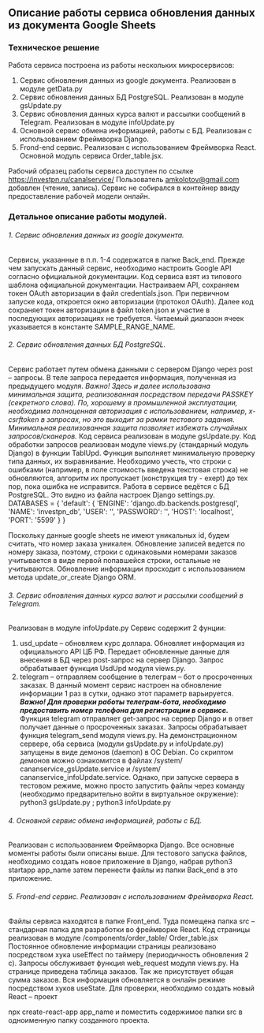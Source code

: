 ## Описание работы сервиса обновления данных из документа Google Sheets
### Техническое решение
Работа сервиса построена из работы нескольких микросервисов:
1.	Сервис обновления данных из google документа. Реализован в модуле getData.py
2.	Сервис обновления данных БД PostgreSQL. Реализован в модуле gsUpdate.py
3.	Сервис обновления данных курса валют и рассылки сообщений в Telegram. Реализован в модуле infoUpdate.py
4.	Основной сервис обмена информацией, работы с БД. Реализован с использованием Фреймворка Django.
5.	Frond-end сервис. Реализован с использованием Фреймворка React. Основной модуль сервиса Order_table.jsx.

Рабочий образец работы сервиса доступен по ссылке https://investpn.ru/canalservice/
Пользователь amkolotov@gmail.com добавлен (чтение, запись).
Сервис не собирался в контейнер ввиду предоставление рабочей модели онлайн.
### Детальное описание работы модулей.
###### 1.	Сервис обновления данных из google документа.
Сервисы, указанные в п.п. 1-4 содержатся в папке Back_end.
Прежде чем запускать данный сервис, необходимо настроить Google API согласно официальной документации.
Код сервиса взят из типового шаблона официальной документации. Настраиваем API, сохраняем токен OAuth авторизации в файл credentials.json.  При первичном запуске кода, откроется окно авторизации (протокол OAuth). Далее код сохраняет токен авторизации в файл token.json и участие в последующих авторизациях не требуется.
Читаемый диапазон ячеек указывается в константе SAMPLE_RANGE_NAME.
###### 2.	Сервис обновления данных БД PostgreSQL.
Сервис работает путем обмена данными с сервером Django через post – запросы. В теле запроса передается информация, полученная из предыдущего модуля. 
_Важно! Здесь и далее использована минимальная защита, реализованная посредством передачи PASSKEY (секретного слова). По, хорошему в промышленной эксплуатации, необходима полноценная авторизация с использованием, например, x-csrftoken в запросах, но это выходит за рамки тестового задания. Минимальная реализованная защита позволяет избежать случайных запросов/сканеров._
Код сервиса реализован в модуле gsUpdate.py.
Код обработки запросов реализован модуле views.py (стандарный модуль Django) в функции TablUpd. Функция выполняет минимальную проверку типа данных, их выравнивание. Необходимо учесть, что строки с ошибками (например, в поле стоимость введена текстовая строка) не обновляются, алгоритм их пропускает (конструкция try - exept) до тех пор, пока ошибка не исправится.
Работа в сервисе ведётся с БД PostgreSQL. Это видно из файла настроек Django settings.py.
DATABASES = {
    'default': {
        'ENGINE': 'django.db.backends.postgresql',
        'NAME': 'investpn_db',
        'USER': '',
        'PASSWORD': '',
        'HOST': 'localhost',
        'PORT': '5599'
    }
}

Поскольку данные google sheets не имеют уникальных id, будем считать, что номер заказа уникален. Обновление записей ведется по номеру заказа, поэтому, строки с одинаковыми номерами заказов учитывается в виде первой попавшейся строки, остальные не учитываются.
Обновление информации просходит с использованием метода update_or_create Django ORM.
###### 3.	Сервис обновления данных курса валют и рассылки сообщений в Telegram. 
Реализован в модуле infoUpdate.py
Сервис содержит 2 фунции:
 1. usd_update – обновляем курс доллара. Обновляет информация из официального API ЦБ РФ. Передает обновленные данные для внесения в БД через post-запрос на сервер Django. Запрос обрабатывает функция UsdUpd модуля views.py.
 2. telegram – отправляем сообщение в телеграм – бот о просроченных заказах.
В данный момент сервис настроен на обновление информации 1 раз в сутки, однако этот параметр варьируется.
___Важно! Для проверки работы телеграм-бота, необходимо предоставить номер телефона для регистрации в сервисе.___
Функция telegram отправляет get-запрос на сервер Django и в ответ получает данные о просроченных заказах. Запросы обрабатывает функция telegram_send модуля views.py.
На демонстрационном сервере, оба сервиса (модули gsUpdate.py и infoUpdate.py) запущены в виде демонов (daemon) в ОС Debian. Со скриптом демонов можно ознакомится в файлах /system/ cananservice_gsUpdate.service и /system/ cananservice_infoUpdate.service.
Однако, при запуске сервера в тестовом режиме, можно просто запустить файлы через команду (необходимо предварительно войти в виртуальное окружение):
python3 gsUpdate.py ; 
python3 infoUpdate.py 
###### 4.	Основной сервис обмена информацией, работы с БД. 
Реализован с использованием Фреймворка Django. Все основные моменты работы были описаны выше. Для тестового запуска файлов, необходимо создать новое приложение в Django, набрав
python3 startapp app_name
затем перенести файлы из папки Back_end в это приложение.
###### 5.	Frond-end сервис. Реализован с использованием Фреймворка React.
Файлы сервиса находятся в папке Front_end. Туда помещена папка src – стандарная папка для разработки во фреймворке React.
Код страницы реализован в модуле /components/order_table/ Order_table.jsx
Постоянное обновление информации страницы реализовано посредством хука useEffect по таймеру (периодичность обновления 2 с). Запросы обслуживает функция web_request модуля views.py. На странице приведена таблица заказов. Так же присутствует общая сумма заказов. Вся информация обновляется в онлайн режиме посредством хуков useState.
Для проверки, необходимо создать новый React – проект

npx create-react-app app_name
и поместить содержимое папки src в одноименную папку созданного проекта.
